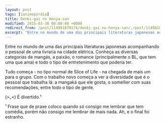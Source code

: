 ```yaml
---
layout: post
tags: [1animepordia]
title: Denki-gai no Honya-san
modified: 2015-03-30 00:00:40 +0000
redirect_from: /post/114981870174/denki-gai-no-honya-san/,/post/114981870174/
excerpt: "Entre no mundo de uma das principais literaturas japonesas acompanhando o pessoal de uma livraria na cidade elétrica. Conheça as diversas categorias de mangás, a paixão, o romance (principalmente o BL, que tem uma que ama) e todo o tipo de entretenimento que poderia ter."
---
```


Entre no mundo de uma das principais literaturas japonesas acompanhando
o pessoal de uma livraria na cidade elétrica. Conheça as diversas
categorias de mangás, a paixão, o romance (principalmente o BL, que tem
uma que ama) e todo o tipo de entretenimento que poderia ter.

Tudo começa - no tipo normal de Slice of Life - na chegada de mais um
para o grupo. Com o trabalho novo começa a ver a diversidade que é o
pessoal que trabalha lá: a mangaká que ele gosta, o somellier com suas
recomendações, entre todo o tipo de gente.

(&gt;\_&lt;) É divertido.¹

¹ Frase que de praxe coloco quando só consigo me lembrar que tem
comédia, porém não consigo me lembrar de mais nada. Ah, e o final foi
estranho.


